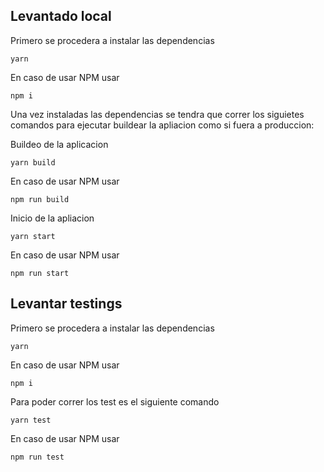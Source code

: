 ## Levantado local

Primero se procedera a instalar las dependencias
```
yarn
```
En caso de usar NPM usar
```
npm i
```

Una vez instaladas las dependencias se tendra que correr los siguietes comandos para ejecutar buildear la apliacion como si fuera a produccion:

Buildeo de la aplicacion
```
yarn build
```
En caso de usar NPM usar
```
npm run build
```

Inicio de la apliacion
```
yarn start
```
En caso de usar NPM usar
```
npm run start
```

## Levantar testings
Primero se procedera a instalar las dependencias
```
yarn
```
En caso de usar NPM usar
```
npm i
```

Para poder correr los test es el siguiente comando
```
yarn test
```
En caso de usar NPM usar
```
npm run test
```